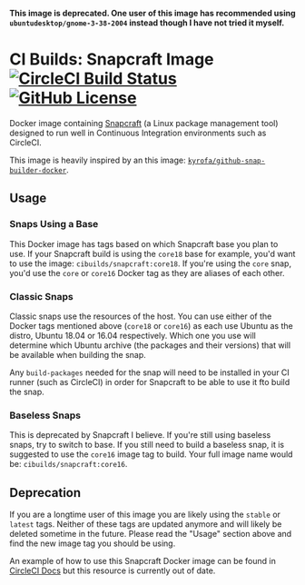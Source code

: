 **This image is deprecated. One user of this image has recommended using `ubuntudesktop/gnome-3-38-2004` instead though I have not tried it myself.**

# CI Builds: Snapcraft Image [![CircleCI Build Status](https://circleci.com/gh/cibuilds/snapcraft.svg?style=shield)](https://circleci.com/gh/cibuilds/snapcraft) [![GitHub License](https://img.shields.io/badge/license-MIT-blue.svg)](https://raw.githubusercontent.com/cibuilds/snapcraft/trunk/LICENSE)

Docker image containing [Snapcraft](https://snapcraft.io) (a Linux package management tool) designed to run well in Continuous Integration environments such as CircleCI.

This image is heavily inspired by an this image: [`kyrofa/github-snap-builder-docker`](https://github.com/kyrofa/github-snap-builder-docker).

## Usage

### Snaps Using a Base

This Docker image has tags based on which Snapcraft base you plan to use.
If your Snapcraft build is using the `core18` base for example, you'd want to use the image: `cibuilds/snapcraft:core18`.
If you're using the `core` snap, you'd use the `core` or `core16` Docker tag as they are aliases of each other.

### Classic Snaps

Classic snaps use the resources of the host.
You can use either of the Docker tags mentioned above (`core18` or `core16`) as each use Ubuntu as the distro, Ubuntu 18.04 or 16.04 respectively.
Which one you use will determine which Ubuntu archive (the packages and their versions) that will be available when building the snap.

Any `build-packages` needed for the snap will need to be installed in your CI runner (such as CircleCI) in order for Snapcraft to be able to use it fto build the snap.

### Baseless Snaps

This is deprecated by Snapcraft I believe.
If you're still using baseless snaps, try to switch to base.
If you still need to build a baseless snap, it is suggested to use the `core16` image tag to build.
Your full image name would be: `cibuilds/snapcraft:core16`.


## Deprecation

If you are a longtime user of this image you are likely using the `stable` or `latest` tags.
Neither of these tags are updated anymore and will likely be deleted sometime in the future.
Please read the "Usage" section above and find the new image tag you should be using.


An example of how to use this Snapcraft Docker image can be found in [CircleCI Docs](https://circleci.com/docs/2.0/build-publish-snap-packages/) but this resource is currently out of date.
